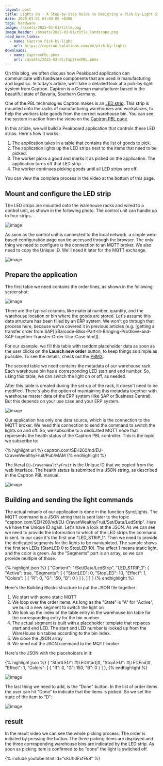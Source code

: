 ```yaml
---
layout: post
title: Lights On - A Step-by-Step Guide to Designing a Pick-by-Light System with Captron and Peakboard
date: 2023-03-01 03:00:00 +0200
tags: hardware
image: /assets/2025-03-01/title.png
image_header: /assets/2025-03-01/title_landscape.png
read_more_links:
  - name: Captron Pick-by-light
    url: https://captron-solutions.com/en/pick-by-light/
downloads:
  - name: CaptronPBL.pbmx
    url: /assets/2025-03-01/CaptronPBL.pbmx
---
```

On this blog, we often discuss how Peakboard application can communicate with hardware components that are used in manufacturing and logistics. In today's article, we'll take a detailed look at a pick-by-light system from Captron. Captron is a German manufacturer based in the beautiful state of Bavaria, Southern Germany.

One of the PBL technologies Captron makes is an [LED strip](https://captron-solutions.com/en/pick-by-light_hardware/led-strips/). This strip is mounted onto the racks of manufacturing warehouses and workplaces, to help the workers take goods from the correct warehouse bin. You can see the system in action from the video on the [Captron PBL page](https://captron-solutions.com/en/pick-by-light/).

In this article, we will build a Peakboard application that controls these LED strips. Here's how it works:

1. The application takes in a table that contains the list of goods to pick.
2. The application lights up the LED strips next to the items that need to be picked.
3. The worker picks a good and marks it as picked on the application. The application turns off that LED strip.
4. The worker continues picking goods until all LED strips are off.

You can view the complete process in the video at the bottom of this page.

## Mount and configure the LED strip

The LED strips are mounted onto the warehouse racks and wired to a control unit, as shown in the following photo. The control unit can handle up to four strips.

![image](/assets/2025-03-01/010.png)

As soon as the control unit is connected to the local network, a simple web-based configuration page can be accessed through the browser. The only thing we need to configure is the connection to an MQTT broker. We also need to copy the Unique ID. We'll need it later for the MQTT exchange.

![image](/assets/2025-03-01/020.png)

## Prepare the application

The first table we need contains the order lines, as shown in the following screenshot:

![image](/assets/2025-03-01/030.png)

There are the typical columns, like material number, quantity, and the warehouse location or bin where the goods are stored. Let's assume this data structure has been filled by an ERP system. We won't go through that process here, because we've covered it in previous articles (e.g. [getting a transfer order from SAP][/Barcode-Bliss-Part-III-Bringing-ProGlove-and-SAP-together-Transfer-Order-Use-Case.html]).

For our example, we fill this table with random placeholder data as soon as the user clicks on the **Launch new order** button, to keep things as simple as possible. To see the details, check out the [PBMX](/assets/2025-03-01/CaptronPBL.pbmx).

The second table we need contains the metadata of our warehouse rack. Each warehouse bin has a corresponding LED start and end number. So, using this table, we can switch the light on or off, as needed.

After this table is created during the set-up of the rack, it doesn't need to be modified. There's also the option of maintaining this metadata together with warehouse master data of the ERP system (like SAP or Business Central). But this depends on your use case and your ERP system.

![image](/assets/2025-03-01/040.png)

Our application has only one data source, which is the connection to the MQTT broker. We need this connection to send the command to switch the lights on and off. So, we subscribe to a dedicated MQTT node that represents the health status of the Captron PBL controller. This is the topic we subscribe to:

{% highlight url %}
captron.com/SEH200/nd/EU-CravenWealthyFruit/Pub/MAM
{% endhighlight %}

The literal `EU-CravenWealthyFruit` is the Unique ID that we copied from the web interface. The health status is submitted in a JSON string, as described in the Captron PBL manual. 

![image](/assets/2025-03-01/050.png)

## Building and sending the light commands

The actual miracle of our application is done in the function SyncLights. The MQTT command is a JSON string that is sent later to the topic "captron.com/SEH200/nd/EU-CravenWealthyFruit/Set/Data/LedStrip". Here we have the Unique ID again. Let's have a look at the JSON.
As we can see we need to provide the information to which of the LED strips the command is sent. In our case it's the first one "LED_STRIP_1". Then we nned to provide the dedicated segments for the lights to be maniuplated. The sample shows the first ten LEDs (StartLED 0 to StopLED 10). The effect 1 means static light, and the color is green. As the "Segments" part is an array, so we can provide multiple of those.

{% highlight json %}
{ "Content": "/Set/Data/LedStrip",
  "LED_STRIP_1": {
    "Active": true,
    "Segments": [
      {
        "StartLED": 0,
        "StopLED": 10,
        "Effect": 1,
        "Colors": [ { "R": 0, "G": 150, "B": 0 } ]
      },
    ] 
} }
{% endhighlight %}

Here's the Building Blocks structure to put the JSON file together:

1. We start with some static MQTT
2. We loop over the order items. As long as the "State" is "A" for "Active", we build a new segment to switch the light on
3. We look up the index of the table entry in the warehouse bin table for the corresponding entry for the bin number
4. The actual segment is built with a placeholder template that replaces start and end LED. The start and LED number is looked up from the WareHouse bin tables according to the bin index.
5. We close the JSON array
6. We send out the JSON command to the MQTT broker

Here's the JSON with the placeholders in it:

{% highlight json %}
{
"StartLED": #[LEDStart]#,
"StopLED": #[LEDEnd]#,
"Effect": 1,
"Colors": [ { "R": 0, "G": 150, "B": 0 } ]
},
{% endhighlight %}

![image](/assets/2025-03-01/060.png)

The last thing we need to add, is the "Done" button. In the list of order items the user can hit "Done" to indicate that the items is picked. So we set the state of the item to "D":

![image](/assets/2025-03-01/070.png)

## result

In the result video we can see the whole picking process. The order is initiated by pressing the button. The three picking items are displayed and the three corresponding warehouse bins are indicated by the LED strip. As soon as picking item is confirmed to be "done" the light is switched off.

{% include youtube.html id="s8Uh0ExfEk8" %}
